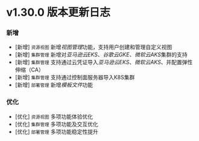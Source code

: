 # v1.30.0 版本更新日志
### 新增
- [新增] `资源视图` 新增*视图管理*功能，支持用户创建和管理自定义视图
- [新增] `集群管理` 新增对*亚马逊云EKS*、*谷歌云GKE*、*微软云AKS*集群的支持
- [新增] `集群管理` 支持通过云凭证导入*亚马逊云EKS*、*微软云AKS*、并配置弹性伸缩（CA）
- [新增] `集群管理` 支持通过控制面服务器导入K8S集群
- [新增] `部署管理` 新增*模板文件*功能
### 优化
- [优化] `资源视图` 多项功能体验优化
- [优化] `集群管理` 多项功能及交互优化
- [优化] `部署管理` 多项功能稳定性提升

